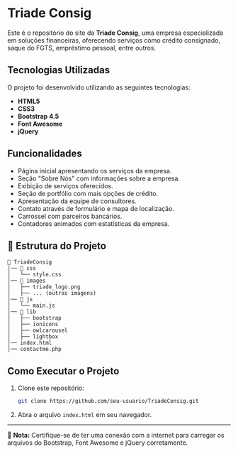 # Triade Consig

Este é o repositório do site da **Triade Consig**, uma empresa especializada em soluções financeiras, oferecendo serviços como crédito consignado, saque do FGTS, empréstimo pessoal, entre outros.

##  Tecnologias Utilizadas

O projeto foi desenvolvido utilizando as seguintes tecnologias:

- **HTML5**
- **CSS3**
- **Bootstrap 4.5**
- **Font Awesome**
- **jQuery**

##  Funcionalidades

- Página inicial apresentando os serviços da empresa.
- Seção "Sobre Nós" com informações sobre a empresa.
- Exibição de serviços oferecidos.
- Seção de portfólio com mais opções de crédito.
- Apresentação da equipe de consultores.
- Contato através de formulário e mapa de localização.
- Carrossel com parceiros bancários.
- Contadores animados com estatísticas da empresa.

## 📂 Estrutura do Projeto

```
📁 TriadeConsig
│── 📂 css
│   └── style.css
│── 📂 images
│   ├── triade_logo.png
│   ├── ... (outras imagens)
│── 📂 js
│   └── main.js
│── 📂 lib
│   ├── bootstrap
│   ├── ionicons
│   ├── owlcarousel
│   ├── lightbox
│── index.html
│── contactme.php
```

## Como Executar o Projeto

1. Clone este repositório:
   ```sh
   git clone https://github.com/seu-usuario/TriadeConsig.git
   ```
2. Abra o arquivo `index.html` em seu navegador.


---

📢 **Nota:** Certifique-se de ter uma conexão com a internet para carregar os arquivos do Bootstrap, Font Awesome e jQuery corretamente.